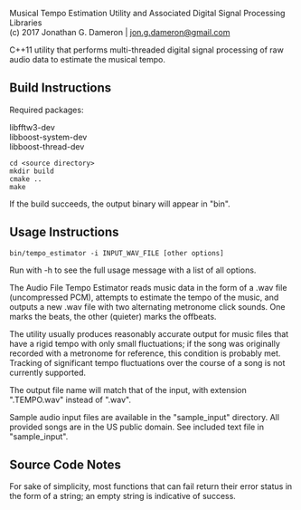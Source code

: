 Musical Tempo Estimation Utility and Associated Digital Signal Processing Libraries  
(c) 2017 Jonathan G. Dameron | jon.g.dameron@gmail.com

C++11 utility that performs multi-threaded digital signal processing of raw audio data to estimate the musical tempo.

Build Instructions
------------------

Required packages:

libfftw3-dev  
libboost-system-dev  
libboost-thread-dev

    cd <source directory>
    mkdir build
    cmake ..
    make

If the build succeeds, the output binary will appear in "bin".

Usage Instructions
------------------

    bin/tempo_estimator -i INPUT_WAV_FILE [other options]

Run with -h to see the full usage message with a list of all options.

The Audio File Tempo Estimator reads music data in the form of a .wav file (uncompressed PCM), attempts to estimate the tempo of the music, and outputs a new .wav file with two alternating metronome click sounds. One marks the beats, the other (quieter) marks the offbeats.

The utility usually produces reasonably accurate output for music files that have a rigid tempo with only small fluctuations; if the song was originally recorded with a metronome for reference, this condition is probably met. Tracking of significant tempo fluctuations over the course of a song is not currently supported.

The output file name will match that of the input, with extension ".TEMPO.wav" instead of ".wav".

Sample audio input files are available in the "sample_input" directory. All provided songs are in the US public domain. See included text file in "sample_input".

Source Code Notes
-----------------

For sake of simplicity, most functions that can fail return their error status in the form of a string; an empty string is indicative of success.

